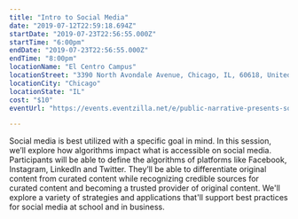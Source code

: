 ```yaml
---
title: "Intro to Social Media"
date: "2019-07-12T22:59:18.694Z"
startDate: "2019-07-23T22:56:55.000Z"
startTime: "6:00pm"
endDate: "2019-07-23T22:56:55.000Z"
endTime: "8:00pm"
locationName: "El Centro Campus"
locationStreet: "3390 North Avondale Avenue, Chicago, IL, 60618, United States"
locationCity: "Chicago"
locationState: "IL"
cost: "$10"
eventUrl: "https://events.eventzilla.net/e/public-narrative-presents-social-media-2138742676"

---
```


Social media is best utilized with a specific goal in mind. In this session, we’ll explore how algorithms impact what is accessible on social media. Participants will be able to define the algorithms of platforms like Facebook, Instagram, LinkedIn and Twitter. They’ll be able to differentiate original content from curated content while recognizing credible sources for curated content and becoming a trusted provider of original content. We'll explore a variety of strategies and applications that'll support best practices for social media at school and in business. 

